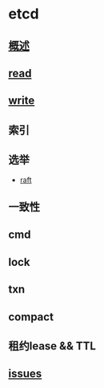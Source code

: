 # etcd

## [概述](etcd-basic.md)

## [read](etcd-read.md)

## [write](etcd-write.md)

## 索引

## 选举

- [raft](algo-raft.md)

## 一致性

## cmd

## lock

## txn

## compact

## 租约lease && TTL

## [issues](etcd-issues.md)

